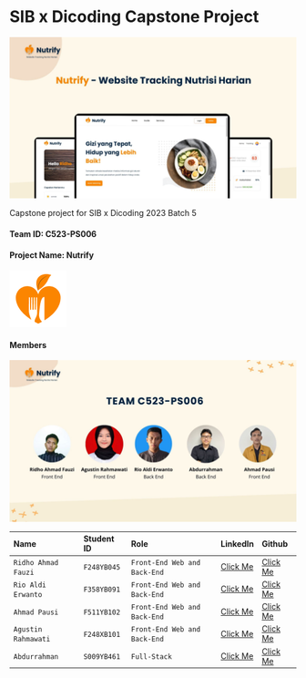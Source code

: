 # SIB x Dicoding Capstone Project

![Website Preview](https://github.com/Nutrify-Dicoding/.github/blob/main/Front%20End%20Preview.jpg?raw=true)

Capstone project for SIB x Dicoding 2023 Batch 5

#### Team ID: C523-PS006
#### Project Name: Nutrify

![Logo](https://raw.githubusercontent.com/Nutrify-Dicoding/.github/main/nutrify-logo-100px.png)


#### Members

![Team Members](https://github.com/Nutrify-Dicoding/.github/blob/main/Team%20Member.jpg?raw=true)

| Name | Student ID | Role | LinkedIn | Github |
| :------------------ | :------------- | :------------------ | :------------------ | :------------------ |
| `Ridho Ahmad Fauzi` | `F248YB045` | `Front-End Web and Back-End` | [Click Me](LinkedInLink) | [Click Me](GitHubLink) |
| `Rio Aldi Erwanto` | `F358YB091` | `Front-End Web and Back-End` | [Click Me](https://www.linkedin.com/in/rio-aldi-erwanto-44376820b/) | [Click Me](https://github.com/RioAldie) |
| `Ahmad Pausi` | `F511YB102` | `Front-End Web and Back-End` | [Click Me](LinkedInLink) | [Click Me](GitHubLink) |
| `Agustin Rahmawati` | `F248XB101` | `Front-End Web and Back-End` | [Click Me](LinkedInLink) | [Click Me](GitHubLink) |
| `Abdurrahman` | `S009YB461` | `Full-Stack` | [Click Me](LinkedInLink) | [Click Me](GitHubLink) |



